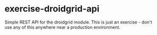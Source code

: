 # exercise-droidgrid-api
Simple REST API for the droidgrid module. This is just an exercise - don't use any of this anywhere near a production environment.
